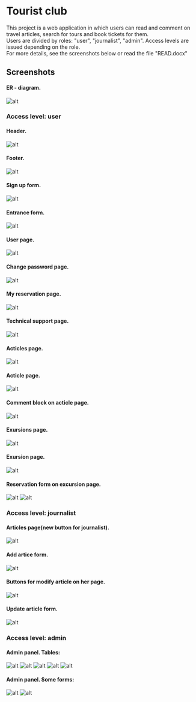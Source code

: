 # Tourist club
This project is a web application in which users can read and comment on travel articles, search for tours and book tickets for them.  
Users are divided by roles: "user", "journalist", "admin". Access levels are issued depending on the role.  
For more details, see the screenshots below or read the file "READ.docx"


## Screenshots
#### ER - diagram.
![alt](Screenshots/111.png)    

### Access level: user
#### Header.    
![alt](Screenshots/2.png)    

#### Footer.    
![alt](Screenshots/1.png)    

#### Sign up form.    
![alt](Screenshots/3.png)    

#### Entrance form.    
![alt](Screenshots/4.png)   

#### User page.
![alt](Screenshots/18.png)  

#### Change password page.
![alt](Screenshots/21.png)  

#### My reservation page.
![alt](Screenshots/26.png)  

#### Technical support page.
![alt](Screenshots/24.png)  

#### Acticles page.  
![alt](Screenshots/6.png)  

#### Acticle page.  
![alt](Screenshots/5.png)  

#### Comment block on acticle page.  
![alt](Screenshots/25.png)  

#### Exursions page.  
![alt](Screenshots/9.png)  

#### Exursion page.  
![alt](Screenshots/7.png)  

#### Reservation form on excursion page.  
![alt](Screenshots/11.png)
![alt](Screenshots/16.png)

### Access level: journalist
#### Articles page(new button for journalist).  
![alt](Screenshots/28.png)

#### Add artice form.  
![alt](Screenshots/13.png)

#### Buttons for modify article on her page.  
![alt](Screenshots/8.png)

#### Update article form.  
![alt](Screenshots/10.png)

### Access level: admin
#### Admin panel. Tables:
![alt](Screenshots/15.png)
![alt](Screenshots/17.png)
![alt](Screenshots/19.png)
![alt](Screenshots/22.png)
![alt](Screenshots/23.png)


#### Admin panel. Some forms:
![alt](Screenshots/12.png)
![alt](Screenshots/14.png)
